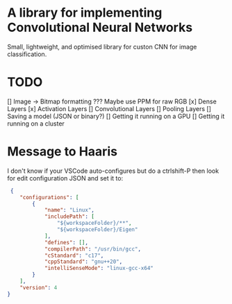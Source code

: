 # A library for implementing Convolutional Neural Networks
Small, lightweight, and optimised library for custon CNN for image classification.

# TODO
 [] Image -> Bitmap formatting ??? Maybe use PPM for raw RGB
 [x] Dense Layers
 [x] Activation Layers
 [] Convolutional Layers
 [] Pooling Layers
 [] Saving a model (JSON or binary?)
 [] Getting it running on a GPU
 [] Getting it running on a cluster

 # Message to Haaris
 I don't know if your VSCode auto-configures but do a ctrlshift-P then look for edit configuration JSON and set it to:

```json
 {
    "configurations": [
        {
            "name": "Linux",
            "includePath": [
                "${workspaceFolder}/**",
                "${workspaceFolder}/Eigen"
            ],
            "defines": [],
            "compilerPath": "/usr/bin/gcc",
            "cStandard": "c17",
            "cppStandard": "gnu++20",
            "intelliSenseMode": "linux-gcc-x64"
        }
    ],
    "version": 4
}
```